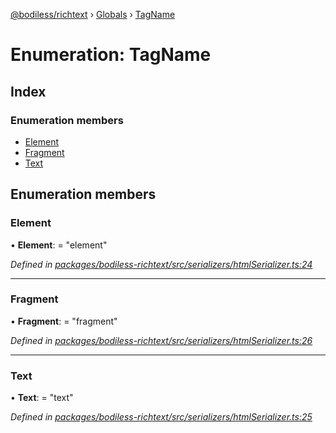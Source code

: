 [@bodiless/richtext](../README.md) › [Globals](../globals.md) › [TagName](tagname.md)

# Enumeration: TagName

## Index

### Enumeration members

* [Element](tagname.md#element)
* [Fragment](tagname.md#fragment)
* [Text](tagname.md#text)

## Enumeration members

###  Element

• **Element**: = "element"

*Defined in [packages/bodiless-richtext/src/serializers/htmlSerializer.ts:24](https://github.com/johnsonandjohnson/Bodiless-JS/blob/ad1d8ddb/packages/bodiless-richtext/src/serializers/htmlSerializer.ts#L24)*

___

###  Fragment

• **Fragment**: = "fragment"

*Defined in [packages/bodiless-richtext/src/serializers/htmlSerializer.ts:26](https://github.com/johnsonandjohnson/Bodiless-JS/blob/ad1d8ddb/packages/bodiless-richtext/src/serializers/htmlSerializer.ts#L26)*

___

###  Text

• **Text**: = "text"

*Defined in [packages/bodiless-richtext/src/serializers/htmlSerializer.ts:25](https://github.com/johnsonandjohnson/Bodiless-JS/blob/ad1d8ddb/packages/bodiless-richtext/src/serializers/htmlSerializer.ts#L25)*
